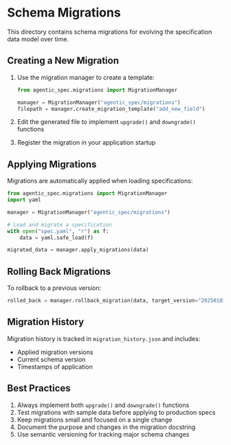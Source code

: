 # Schema Migrations

This directory contains schema migrations for evolving the specification data model over time.

## Creating a New Migration

1. Use the migration manager to create a template:
   ```python
   from agentic_spec.migrations import MigrationManager

   manager = MigrationManager("agentic_spec/migrations")
   filepath = manager.create_migration_template("add_new_field")
   ```

2. Edit the generated file to implement `upgrade()` and `downgrade()` functions

3. Register the migration in your application startup

## Applying Migrations

Migrations are automatically applied when loading specifications:

```python
from agentic_spec.migrations import MigrationManager
import yaml

manager = MigrationManager("agentic_spec/migrations")

# Load and migrate a specification
with open("spec.yaml", "r") as f:
    data = yaml.safe_load(f)

migrated_data = manager.apply_migrations(data)
```

## Rolling Back Migrations

To rollback to a previous version:

```python
rolled_back = manager.rollback_migration(data, target_version="20250101_120000")
```

## Migration History

Migration history is tracked in `migration_history.json` and includes:
- Applied migration versions
- Current schema version
- Timestamps of application

## Best Practices

1. Always implement both `upgrade()` and `downgrade()` functions
2. Test migrations with sample data before applying to production specs
3. Keep migrations small and focused on a single change
4. Document the purpose and changes in the migration docstring
5. Use semantic versioning for tracking major schema changes
